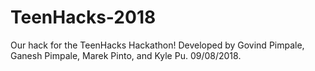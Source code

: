 # TeenHacks-2018
Our hack for the TeenHacks Hackathon! Developed by Govind Pimpale, Ganesh Pimpale, Marek Pinto, and Kyle Pu. 09/08/2018.
